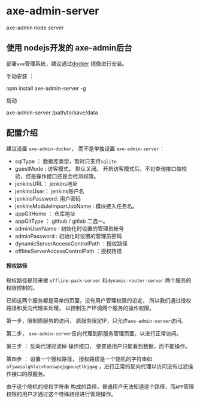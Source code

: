 # axe-admin-server

axe-admin node server

## 使用 nodejs开发的 axe-admin后台

部署`axe`管理系统，建议通过[docker](https://github.com/axe-org/axe-admin-docker) 镜像进行安装。

手动安装 ：

  npm install axe-admin-server -g

启动

  axe-admin-server /path/to/save/data

## 配置介绍

建议设置 `axe-admin-docker`， 而不是单独设置 `axe-admin-server`：

* sqlType ： 数据库类型，暂时只支持`sqlite`
* guestMode : 访客模式， 默认关闭。 开启访客模式后，不对查询接口做校验，但是操作接口还是会检测权限。 
* jenkinsURL： jenkins地址
* jenkinsUser： jenkins账户名
* jenkinsPassword: 用户密码
* jenkinsModuleImportJobName : 模块接入任务名。
* appGitHome ： 仓库地址
* appGitType ： github / gitlab 二选一。
* adminUserName : 初始化时设置的管理员帐号
* adminPassword : 初始化时设置的管理员密码
* dynamicServerAccessControlPath ：授权路径 
* offlineServerAccessControlPath ：授权路径 

#### 授权路径

授权路径是用来做 `offline-pack-server` 和`dynamic-router-server` 两个服务的权限控制的。

已知这两个服务都是简单的页面，没有用户管理权限的设定， 所以我们通过授权路径和反向代理来处理， 以控制生产环境两个服务的操作权限。

第一步，限制原服务的访问， 原服务限定IP，只允许`axe-admin-server`访问。

第二步， `axe-admin-server`反向代理到原服务管理页面，以进行正常访问。

第三步 ： 反向代理过滤掉 操作接口， 使普通用户只能看到数据，而不能操作。

第四步 ： 设置一个授权路径， 授权路径是一个随机的字符串如 `afjwaiolghlaivhaoiwpqjgpouqtlkjgag` ，进行正常的反向代理以访问没有过滤操作接口的原服务。 

由于这个随机的授权字符串 构成的路径，普通用户无法知道这个路径，而`APP`管理权限的用户才通过这个特殊路径进行管理操作。